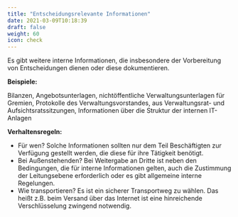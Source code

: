 ```yaml
---
title: "Entscheidungsrelevante Informationen"
date: 2021-03-09T10:18:39
draft: false
weight: 60
icon: check
---
```


Es gibt weitere interne Informationen, die insbesondere der Vorbereitung von Entscheidungen dienen oder diese dokumentieren.

**Beispiele:**

Bilanzen, Angebotsunterlagen, nichtöffentliche Verwaltungsunterlagen für Gremien, Protokolle des Verwaltungsvorstandes, aus Verwaltungsrat- und Aufsichtsratssitzungen, Informationen über die Struktur der internen IT-Anlagen

**Verhaltensregeln:**

- Für wen? Solche Informationen sollten nur dem Teil Beschäftigten zur Verfügung gestellt werden, die diese für ihre Tätigkeit benötigt.
- Bei Außenstehenden? Bei Weitergabe an Dritte ist neben den Bedingungen, die für interne Informationen gelten, auch die Zustimmung der Leitungsebene erforderlich oder es gibt allgemeine interne Regelungen.
- Wie transportieren? Es ist ein sicherer Transportweg zu wählen. Das heißt z.B. beim Versand über das Internet ist eine hinreichende Verschlüsselung zwingend notwendig.